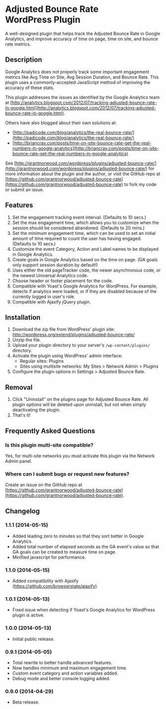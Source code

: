 # Adjusted Bounce Rate <br>WordPress Plugin

A well-designed plugin that helps track the Adjusted Bounce Rate in Google Analytics, and improve accuracy of time on page, time on site, and bounce rate metrics.

## Description

Google Analytics does not properly track some important engagement metrics like Avg Time on Site, Avg Session Duration, and Bounce Rate.  This plugin uses a commonly-accepted JavaScript method of improving the accuracy of these stats.

This plugin addresses the issues as identified by the Google Analytics team at [http://analytics.blogspot.com/2012/07/tracking-adjusted-bounce-rate-in-google.html](http://analytics.blogspot.com/2012/07/tracking-adjusted-bounce-rate-in-google.html).

Others have also blogged about their own solutions at:
* [http://padicode.com/blog/analytics/the-real-bounce-rate/](http://padicode.com/blog/analytics/the-real-bounce-rate/)
* [http://briancray.com/posts/time-on-site-bounce-rate-get-the-real-numbers-in-google-analytics](http://briancray.com/posts/time-on-site-bounce-rate-get-the-real-numbers-in-google-analytics)

See [http://grantnorwood.com/wordpress/plugins/adjusted-bounce-rate/](http://grantnorwood.com/wordpress/plugins/adjusted-bounce-rate/) for more information about the plugin and the author, or visit the GitHub repo at [https://github.com/grantnorwood/adjusted-bounce-rate](https://github.com/grantnorwood/adjusted-bounce-rate) to fork my code or submit an issue.

## Features

1. Set the engagement tracking event interval.  (Defaults to 10 secs.)
1. Set the max engagement time, which allows you to customize when the session should be
considered abandoned.  (Defaults to 20 mins.)
1. Set the minimum engagement time, which can be used to set an initial amount of time
required to count the user has having engaged.  (Defaults to 10 secs.)
1. Customize the event Category, Action and Label names to be displayed in Google Analytics.
1. Create goals in Google Analytics based on the time on page. (GA goals only support session duration by default!)
1. Uses either the old pageTracker code, the newer asynchronous code, or the newest Universal Analytics code.
1. Choose header or footer placement for the code.
1. Compatible with Yoast's Google Analytics for WordPress. For example, detects if analytics
were loaded, or if they are disabled because of the currently logged in user's role.
1. Compatible with Ajaxify jQuery plugin.


## Installation

1. Download the zip file from WordPress' plugin site: http://wordpress.org/extend/plugins/adjusted-bounce-rate/
1. Unzip the file.
1. Upload your plugin directory to your server's `/wp-content/plugins/` directory.
1. Activate the plugin using WordPress' admin interface:
	* Regular sites:  Plugins
	* Sites using multisite networks:  My Sites > Network Admin > Plugins
1. Configure the plugin options in Settings > Adjusted Bounce Rate.




## Removal

1. Click "Uninstall" on the plugins page for Adjusted Bounce Rate.  All plugin options will be deleted upon uninstall, but not when simply deactivating the plugin.
1. That's it!




## Frequently Asked Questions

### Is this plugin multi-site compatible?
Yes, for multi-site networks you must activate this plugin via the Network Admin panel.

### Where can I submit bugs or request new features?
Create an issue on the GitHub repo at [https://github.com/grantnorwood/adjusted-bounce-rate](https://github.com/grantnorwood/adjusted-bounce-rate).




## Changelog

### 1.1.1 (2014-05-15)
* Added leading zero to minutes so that they sort better in Google Analytics.
* Added total number of elapsed seconds as the GA event's value so that GA goals can be created to measure time on page.
* Minified javascript for performance.

### 1.1.0 (2014-05-15)
* Added compatibility with Ajaxify (https://github.com/browserstate/ajaxify).

### 1.0.1 (2014-05-13)
* Fixed issue when detecting if Yoast's Google Analytics for WordPress plugin is active.

### 1.0.0 (2014-05-13)
* Initial public release.

### 0.9.1 (2014-05-05)
* Total rewrite to better handle advanced features.
* Now handles minimum and maximum engagement time.
* Custom event category and action variables added.
* Debug mode and better console logging added.

### 0.9.0 (2014-04-29)
* Beta release.
